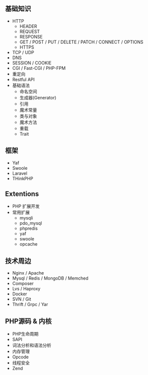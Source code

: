 ## 基础知识

- HTTP
    - HEADER
    - REQUEST
    - RESPONSE
    - GET / POST / PUT / DELETE / PATCH / CONNECT / OPTIONS
    - HTTPS
- TCP / UDP
- DNS
- SESSION / COOKIE
- CGI / Fast-CGI / PHP-FPM
- 重定向
- Restful API
- 基础语法
    - 命名空间
    - 生成器(Generator)
    - 引用
    - 魔术常量
    - 类与对象
    - 魔术方法
    - 重载
    - Trait


## 框架

- Yaf
- Swoole
- Laravel
- THinkPHP

## Extentions

- PHP 扩展开发
- 常用扩展
    - mysqli
    - pdo_mysql
    - phpredis
    - yaf
    - swoole
    - opcache

## 技术周边

- Nginx / Apache
- Mysql / Redis / MongoDB / Memched
- Composer
- Lvs / Haproxy
- Docker
- SVN / Git
- Thrift / Grpc / Yar

## PHP源码 & 内核

- PHP生命周期
- SAPI
- 词法分析和语法分析
- 内存管理
- Opcode
- 线程安全
- Zend

